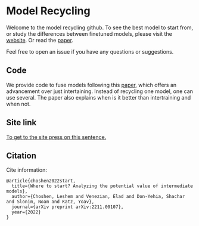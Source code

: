 # Model Recycling
Welcome to the model recycling github.
To see the best model to start from, or study the differences between finetuned models, please visit the [website](https://ibm.github.io/model-recycling/). Or read the [paper](https://arxiv.org/abs/2211.00107).

Feel free to open an issue if you have any questions or suggestions.
## Code
We provide code to fuse models following this [paper](https://arxiv.org/abs/2006.15020), which offers an advancement over just intertaining. Instead of recycling one model, one can use several. The paper also explains when is it better than intertraining and when not.
## Site link
[To get to the site press on this sentence.](https://ibm.github.io/model-recycling/)

## Citation
Cite information:
```
@article{choshen2022start,
  title={Where to start? Analyzing the potential value of intermediate models},
  author={Choshen, Leshem and Venezian, Elad and Don-Yehia, Shachar and Slonim, Noam and Katz, Yoav},
  journal={arXiv preprint arXiv:2211.00107},
  year={2022}
}
```